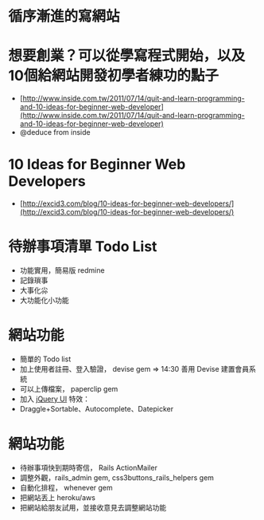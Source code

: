 <!SLIDE center transition=fade>
# 循序漸進的寫網站 #

<!SLIDE center>
# 想要創業？可以從學寫程式開始，以及10個給網站開發初學者練功的點子 #

* [http://www.inside.com.tw/2011/07/14/quit-and-learn-programming-and-10-ideas-for-beginner-web-developer](http://www.inside.com.tw/2011/07/14/quit-and-learn-programming-and-10-ideas-for-beginner-web-developer)
* @deduce from inside

<!SLIDE center>
# 10 Ideas for Beginner Web Developers #

* [http://excid3.com/blog/10-ideas-for-beginner-web-developers/](http://excid3.com/blog/10-ideas-for-beginner-web-developers/)

<!SLIDE center>
# 待辦事項清單 Todo List #

* 功能實用，簡易版 redmine
* 記錄瑣事
* 大事化尛
* 大功能化小功能

<!SLIDE bullets incremental>
# 網站功能 #

* 簡單的 Todo list
* 加上使用者註冊、登入驗證， devise gem => 14:30 善用 Devise 建置會員系統
* 可以上傳檔案， paperclip gem
* 加入 [jQuery UI](http://jqueryui.com/demos/) 特效：
* Draggle+Sortable、Autocomplete、Datepicker

<!SLIDE bullets incremental>
# 網站功能 #

* 待辦事項快到期時寄信， Rails ActionMailer
* 調整外觀，rails_admin gem, css3buttons_rails_helpers gem
* 自動化排程， whenever gem
* 把網站丟上 heroku/aws
* 把網站給朋友試用，並接收意見去調整網站功能